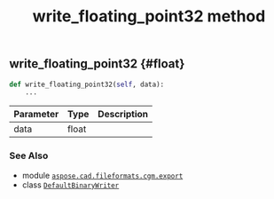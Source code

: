 ﻿---
title: write_floating_point32 method
second_title: Aspose.CAD for Python via .NET API References
description: 
type: docs
weight: 160
url: /python-net/aspose.cad.fileformats.cgm.export/defaultbinarywriter/write_floating_point32/
is_root: false
---

## write_floating_point32 {#float}





```python
def write_floating_point32(self, data):
    ...
```


| Parameter | Type | Description |
| :- | :- | :- |
| data | float |  |



### See Also
* module [`aspose.cad.fileformats.cgm.export`](../../)
* class [`DefaultBinaryWriter`](/cad/python-net/aspose.cad.fileformats.cgm.export/defaultbinarywriter)
